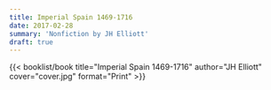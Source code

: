 ```yaml
---
title: Imperial Spain 1469-1716
date: 2017-02-28
summary: 'Nonfiction by JH Elliott'
draft: true
---
```


{{< booklist/book
title="Imperial Spain 1469-1716"
author="JH Elliott"
cover="cover.jpg"
format="Print" >}}
